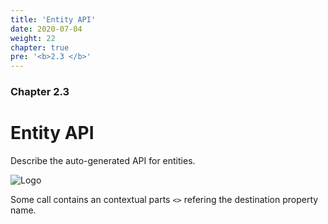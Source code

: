 ```yaml
---
title: 'Entity API'
date: 2020-07-04
weight: 22
chapter: true
pre: '<b>2.3 </b>'
---
```


### Chapter 2.3

# Entity API

Describe the auto-generated API for entities.

![Logo](/img/goblin-blupi-entity-api.png?width=600px)

Some call contains an contextual parts `<>` refering the destination property
name.
